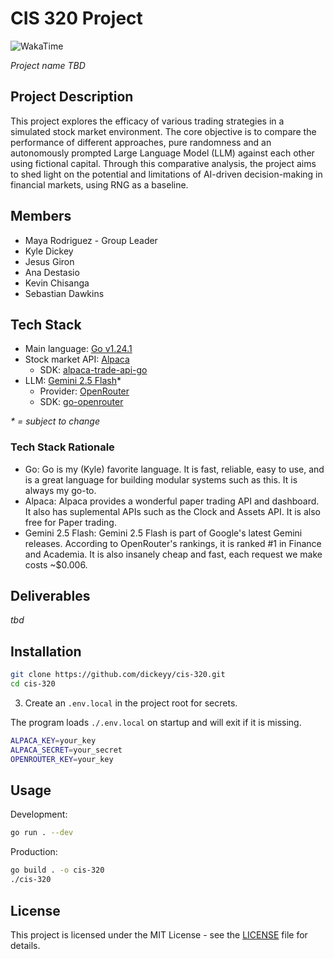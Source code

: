 # CIS 320 Project

<img src="https://waka.kyle.so/api/badge/kyle/interval:any/project:cis-320" alt="WakaTime">

_Project name TBD_

## Project Description

This project explores the efficacy of various trading strategies in a simulated stock market environment. The core objective is to compare the performance of different approaches, pure randomness and an autonomously prompted Large Language Model (LLM) against each other using fictional capital. Through this comparative analysis, the project aims to shed light on the potential and limitations of AI-driven decision-making in financial markets, using RNG as a baseline.

## Members

- Maya Rodriguez - Group Leader
- Kyle Dickey
- Jesus Giron
- Ana Destasio
- Kevin Chisanga
- Sebastian Dawkins

## Tech Stack

- Main language: [Go v1.24.1](https://go.dev/)
- Stock market API: [Alpaca](https://alpaca.markets/)
  - SDK: [alpaca-trade-api-go](https://github.com/alpacahq/alpaca-trade-api-go/)
- LLM: [Gemini 2.5 Flash](https://openrouter.ai/google/gemini-2.5-flash)\*
  - Provider: [OpenRouter](https://openrouter.ai/)
  - SDK: [go-openrouter](https://github.com/reVrost/go-openrouter)

_\* = subject to change_

### Tech Stack Rationale

- Go: Go is my (Kyle) favorite language. It is fast, reliable, easy to use, and is a great language for building modular systems such as this. It is always my go-to.
- Alpaca: Alpaca provides a wonderful paper trading API and dashboard. It also has suplemental APIs such as the Clock and Assets API. It is also free for Paper trading.
- Gemini 2.5 Flash: Gemini 2.5 Flash is part of Google's latest Gemini releases. According to OpenRouter's rankings, it is ranked #1 in Finance and Academia. It is also insanely cheap and fast, each request we make costs ~$0.006.

## Deliverables

_tbd_

## Installation

```bash
git clone https://github.com/dickeyy/cis-320.git
cd cis-320
```

3. Create an `.env.local` in the project root for secrets.

The program loads `./.env.local` on startup and will exit if it is missing.

```bash
ALPACA_KEY=your_key
ALPACA_SECRET=your_secret
OPENROUTER_KEY=your_key
```

## Usage

Development:

```bash
go run . --dev
```

Production:

```bash
go build . -o cis-320
./cis-320
```

## License

This project is licensed under the MIT License - see the [LICENSE](LICENSE) file for details.
